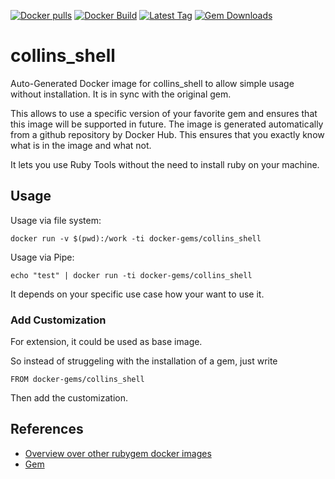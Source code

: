 [![Docker pulls](https://img.shields.io/docker/pulls/rubygem/collins_shell.svg)](https://hub.docker.com/r/rubygem/collins_shell/)
[![Docker Build](https://img.shields.io/docker/automated/rubygem/collins_shell.svg)](https://hub.docker.com/r/rubygem/collins_shell/)
[![Latest Tag](https://img.shields.io/github/tag/docker-rubygem/collins_shell.svg)](https://hub.docker.com/r/rubygem/collins_shell/)
[![Gem Downloads](https://img.shields.io/gem/dt/collins_shell.svg)](https://rubygems.org/gems/collins_shell/)
# collins_shell

Auto-Generated Docker image for collins_shell to allow simple usage without installation.
It is in sync with the original gem.

This allows to use a specific version of your favorite gem and ensures that this image will be supported in future.
The image is generated automatically from a github repository by Docker Hub.
This ensures that you exactly know what is in the image and what not.

It lets you use Ruby Tools without the need to install ruby on your machine.

## Usage

Usage via file system:

`docker run -v $(pwd):/work -ti docker-gems/collins_shell`

Usage via Pipe:

`echo "test" | docker run -ti docker-gems/collins_shell`

It depends on your specific use case how your want to use it.

### Add Customization

For extension, it could be used as base image.

So instead of struggeling with the installation of a gem, just write

`FROM docker-gems/collins_shell`

Then add the customization.

## References

 - [Overview over other rubygem docker images](https://github.com/thinkbot/docker-rubygem)
 - [Gem](https://rubygems.org/gems/collins_shell/)
